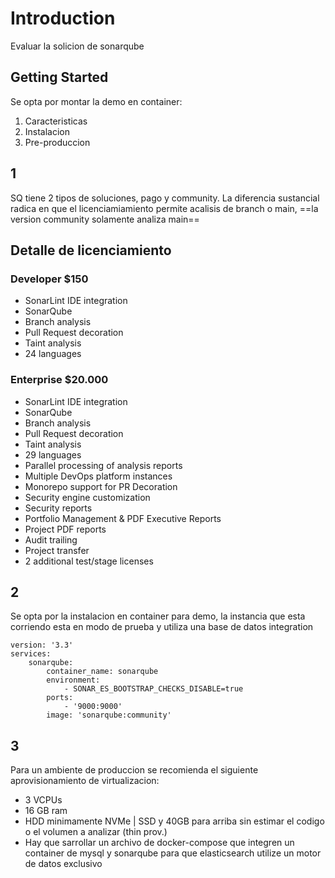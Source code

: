 # Introduction 
Evaluar la solicion de sonarqube

## Getting Started
Se opta por montar la demo en container:
1.	Caracteristicas
2.	Instalacion
3.	Pre-produccion

## 1
SQ tiene 2 tipos de soluciones, pago y community.
La diferencia sustancial radica en que el licenciamiamiento permite acalisis de branch o main, ==la version community solamente analiza main==

## Detalle de licenciamiento

### Developer $150
- SonarLint IDE integration
- SonarQube
- Branch analysis
- Pull Request decoration
- Taint analysis
- 24 languages

### Enterprise $20.000
- SonarLint IDE integration
- SonarQube
- Branch analysis
- Pull Request decoration
- Taint analysis
- 29 languages
- Parallel processing of analysis reports
- Multiple DevOps platform instances
- Monorepo support for PR Decoration
- Security engine customization 
- Security reports
- Portfolio Management & PDF Executive Reports
- Project PDF reports
- Audit trailing
- Project transfer
- 2 additional test/stage licenses

## 2
Se opta por la instalacion en container para demo, la instancia que esta corriendo esta en modo de prueba y utiliza una base de datos integration

```
version: '3.3'
services:
    sonarqube:
        container_name: sonarqube
        environment:
            - SONAR_ES_BOOTSTRAP_CHECKS_DISABLE=true
        ports:
            - '9000:9000'
        image: 'sonarqube:community'
```

## 3
Para un ambiente de produccion se recomienda el siguiente aprovisionamiento de virtualizacion:

- 3 VCPUs
- 16 GB ram 
- HDD minimamente NVMe | SSD y 40GB para arriba sin estimar el codigo o el volumen a analizar (thin prov.)
- Hay que sarrollar un archivo de docker-compose que integren un container de mysql y sonarqube para que elasticsearch utilize un motor de datos exclusivo